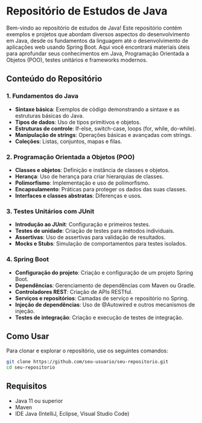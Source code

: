 # Repositório de Estudos de Java

Bem-vindo ao repositório de estudos de Java! Este repositório contém exemplos e projetos que abordam diversos aspectos do desenvolvimento em Java, desde os fundamentos da linguagem até o desenvolvimento de aplicações web usando Spring Boot. Aqui você encontrará materiais úteis para aprofundar seus conhecimentos em Java, Programação Orientada a Objetos (POO), testes unitários e frameworks modernos.

## Conteúdo do Repositório

### 1. Fundamentos do Java
- **Sintaxe básica**: Exemplos de código demonstrando a sintaxe e as estruturas básicas do Java.
- **Tipos de dados**: Uso de tipos primitivos e objetos.
- **Estruturas de controle**: If-else, switch-case, loops (for, while, do-while).
- **Manipulação de strings**: Operações básicas e avançadas com strings.
- **Coleções**: Listas, conjuntos, mapas e filas.

### 2. Programação Orientada a Objetos (POO)
- **Classes e objetos**: Definição e instância de classes e objetos.
- **Herança**: Uso de herança para criar hierarquias de classes.
- **Polimorfismo**: Implementação e uso de polimorfismo.
- **Encapsulamento**: Práticas para proteger os dados das suas classes.
- **Interfaces e classes abstratas**: Diferenças e usos.

### 3. Testes Unitários com JUnit
- **Introdução ao JUnit**: Configuração e primeiros testes.
- **Testes de unidade**: Criação de testes para métodos individuais.
- **Assertivas**: Uso de assertivas para validação de resultados.
- **Mocks e Stubs**: Simulação de comportamentos para testes isolados.

### 4. Spring Boot
- **Configuração do projeto**: Criação e configuração de um projeto Spring Boot.
- **Dependências**: Gerenciamento de dependências com Maven ou Gradle.
- **Controladores REST**: Criação de APIs RESTful.
- **Serviços e repositórios**: Camadas de serviço e repositório no Spring.
- **Injeção de dependências**: Uso de @Autowired e outros mecanismos de injeção.
- **Testes de integração**: Criação e execução de testes de integração.

## Como Usar

Para clonar e explorar o repositório, use os seguintes comandos:

```bash
git clone https://github.com/seu-usuario/seu-repositorio.git
cd seu-repositorio
```

## Requisitos

* Java 11 ou superior
* Maven
* IDE Java (IntelliJ, Eclipse, Visual Studio Code)